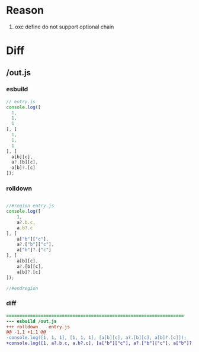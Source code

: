 # Reason
1. oxc define do not support optional chain
# Diff
## /out.js
### esbuild
```js
// entry.js
console.log([
  1,
  1,
  1
], [
  1,
  1,
  1
], [
  a[b][c],
  a?.[b][c],
  a[b]?.[c]
]);
```
### rolldown
```js

//#region entry.js
console.log([
	1,
	a?.b.c,
	a.b?.c
], [
	a["b"]["c"],
	a?.["b"]["c"],
	a["b"]?.["c"]
], [
	a[b][c],
	a?.[b][c],
	a[b]?.[c]
]);

//#endregion
```
### diff
```diff
===================================================================
--- esbuild	/out.js
+++ rolldown	entry.js
@@ -1,1 +1,1 @@
-console.log([1, 1, 1], [1, 1, 1], [a[b][c], a?.[b][c], a[b]?.[c]]);
+console.log([1, a?.b.c, a.b?.c], [a["b"]["c"], a?.["b"]["c"], a["b"]?.["c"]], [a[b][c], a?.[b][c], a[b]?.[c]]);

```
